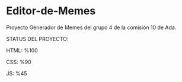 # Editor-de-Memes
Proyecto Generador de Memes del grupo 4 de la comisión 10 de Ada.

STATUS DEL PROYECTO:

HTML: %100

CSS: %90

JS: %45
